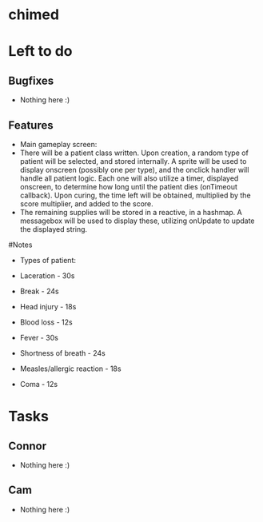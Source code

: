 chimed
======

# Left to do
## Bugfixes
- Nothing here :)

## Features
- Main gameplay screen:
 - There will be a patient class written. Upon creation, a random type of patient will be selected, and stored internally. A sprite will be used to display onscreen (possibly one per type), and the onclick handler will handle all patient logic. Each one will also utilize a timer, displayed onscreen, to determine how long until the patient dies (onTimeout callback). Upon curing, the time left will be obtained, multiplied by the score multiplier, and added to the score.
 - The remaining supplies will be stored in a reactive, in a hashmap. A messagebox will be used to display these, utilizing onUpdate to update the displayed string.

#Notes
- Types of patient:
 - Laceration			- 30s
 - Break			- 24s
 - Head injury			- 18s
 - Blood loss			- 12s

 - Fever			- 30s
 - Shortness of breath		- 24s
 - Measles/allergic reaction	- 18s
 - Coma				- 12s

# Tasks
## Connor
- Nothing here :)

## Cam
- Nothing here :)
